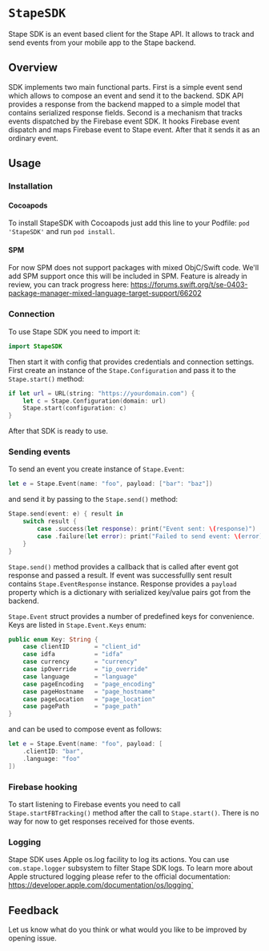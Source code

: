 # ``StapeSDK``

Stape SDK is an event based client for the Stape API.
It allows to track and send events from your mobile app to the Stape backend.

## Overview

SDK implements two main functional parts.
First is a simple event send which allows to compose an event and send it to the backend.
SDK API provides a response from the backend mapped to a simple model that contains serialized response fields.
Second is a mechanism that tracks events dispatched by the Firebase event SDK.
It hooks Firebase event dispatch and maps Firebase event to Stape event.
After that it sends it as an ordinary event.

## Usage

### Installation

#### Cocoapods

To install StapeSDK with Cocoapods just add this line to your Podfile: `pod 'StapeSDK'` and run `pod install`.

#### SPM

For now SPM does not support packages with mixed ObjC/Swift code. We'll add SPM support once this will be included in SPM.
Feature is already in review, you can track progress here: https://forums.swift.org/t/se-0403-package-manager-mixed-language-target-support/66202

### Connection

To use Stape SDK you need to import it:

```swift
import StapeSDK
```

Then start it with config that provides credentials and connection settings.
First create an instance of the `Stape.Configuration` and pass it to the `Stape.start()` method:

```swift
if let url = URL(string: "https://yourdomain.com") {
    let c = Stape.Configuration(domain: url)
    Stape.start(configuration: c)
}
```
After that SDK is ready to use.

### Sending events

To send an event you create instance of `Stape.Event`:

```swift
let e = Stape.Event(name: "foo", payload: ["bar": "baz"])
```

and send it by passing to the `Stape.send()` method:

```swift
Stape.send(event: e) { result in
    switch result {
        case .success(let response): print("Event sent: \(response)")
        case .failure(let error): print("Failed to send event: \(error)")
    }
}
```
`Stape.send()` method provides a callback that is called after event got response and passed a result.
If event was successfullly sent result contains `Stape.EventResponse` instance.
Response provides a `payload` property which is a dictionary 
with serialized key/value pairs got from the backend.

`Stape.Event` struct provides a number of predefined keys for convenience.
Keys are listed in `Stape.Event.Keys` enum:

```swift
public enum Key: String {
    case clientID       = "client_id"
    case idfa           = "idfa"
    case currency       = "currency"
    case ipOverride     = "ip_override"
    case language       = "language"
    case pageEncoding   = "page_encoding"
    case pageHostname   = "page_hostname"
    case pageLocation   = "page_location"
    case pagePath       = "page_path"
}
```
and can be used to compose event as follows:

```swift
let e = Stape.Event(name: "foo", payload: [
    .clientID: "bar",
    .language: "foo"
])
```

### Firebase hooking

To start listening to Firebase events you need to call `Stape.startFBTracking()` method after the call to `Stape.start()`.
There is no way for now to get responses received for those events.

### Logging

Stape SDK uses Apple os.log facility to log its actions.
You can use `com.stape.logger` subsystem to filter Stape SDK logs.
To learn more about Apple structured logging please refer to the official documentation:
https://developer.apple.com/documentation/os/logging`

## Feedback

Let us know what do you think or what would you like to be improved by opening issue.
